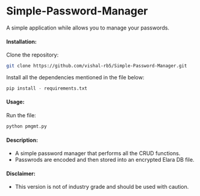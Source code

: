 # Simple-Password-Manager
A simple application while allows you to manage your passwords.

#### Installation:

Clone the repository:

```sh
git clone https://github.com/vishal-rb5/Simple-Password-Manager.git
```

Install all the dependencies mentioned in the file below:

```python
pip install - requirements.txt
```

#### Usage:

Run the file:

```python
python pmgmt.py
```

#### Description:

* A simple password manager that performs all the CRUD functions.
* Passwrods are encoded and then stored into an encrypted Elara DB file.

#### Disclaimer:

* This version is not of industry grade and should be used with caution.
